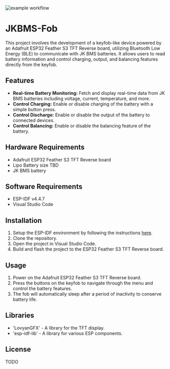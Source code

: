 ![example workflow](https://github.com/MSmithDev/JKBMS-Fob/tree/main/.github/workflows/main.yml/badge.svg)

# JKBMS-Fob

This project involves the development of a keyfob-like device powered by an Adafruit ESP32 Feather S3 TFT Reverse board, utilizing Bluetooth Low Energy (BLE) to communicate with JK BMS batteries. It allows users to read battery information and control charging, output, and balancing features directly from the keyfob.

## Features

- **Real-time Battery Monitoring:** Fetch and display real-time data from JK BMS batteries including voltage, current, temperature, and more.
- **Control Charging:** Enable or disable charging of the battery with a simple button press.
- **Control Discharge:** Enable or disable the output of the battery to connected devices.
- **Control Balancing:** Enable or disable the balancing feature of the battery.

## Hardware Requirements

- Adafruit ESP32 Feather S3 TFT Reverse board
- Lipo Battery size TBD
- JK BMS battery

## Software Requirements

- ESP-IDF v4.4.7
- Visual Studio Code

## Installation

1. Setup the ESP-IDF environment by following the instructions [here](https://docs.espressif.com/projects/esp-idf/en/latest/esp32/get-started/index.html).
2. Clone the repository.
3. Open the project in Visual Studio Code.
4. Build and flash the project to the ESP32 Feather S3 TFT Reverse board.

## Usage

1. Power on the Adafruit ESP32 Feather S3 TFT Reverse board.
2. Press the buttons on the keyfob to navigate through the menu and control the battery features.
3. The fob will automatically sleep after a period of inactivity to conserve battery life.


## Libraries

- 'LovyanGFX' - A library for the TFT display.
- 'esp-idf-lib' - A library for various ESP components.
## License
TODO
